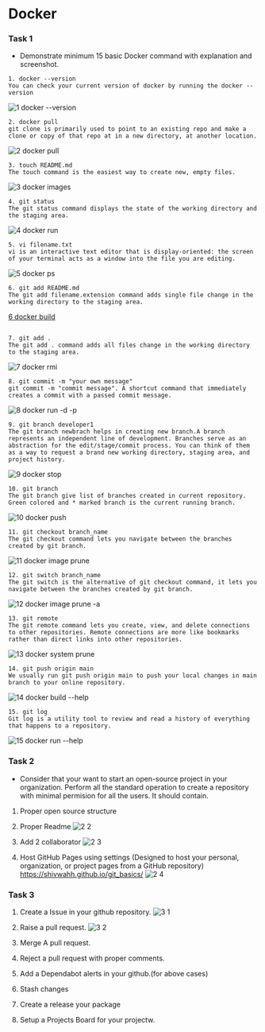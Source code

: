 # Docker

### Task 1
- Demonstrate minimum 15 basic Docker command with explanation and screenshot.
```git
1. docker --version
You can check your current version of docker by running the docker --version 
```
![1  docker --version](https://user-images.githubusercontent.com/94276578/196460157-9def31f1-0a93-4e21-8282-73d0ee7cb5ce.jpg)

```git
2. docker pull
git clone is primarily used to point to an existing repo and make a clone or copy of that repo at in a new directory, at another location. 
```
![2  docker pull](https://user-images.githubusercontent.com/94276578/196460509-e0b71c9e-b49e-4347-a0fc-48c11917ad12.jpg)

```git
3. touch README.md
The touch command is the easiest way to create new, empty files.
```
![3  docker images](https://user-images.githubusercontent.com/94276578/196460610-485628a5-8f58-4f3f-a7c4-a915a45ee22a.jpg)

```git
4. git status
The git status command displays the state of the working directory and the staging area.
```
![4  docker run](https://user-images.githubusercontent.com/94276578/196460660-6cb17952-521a-49aa-849a-9b86d0ec802f.jpg)

```git
5. vi filename.txt
vi is an interactive text editor that is display-oriented: the screen of your terminal acts as a window into the file you are editing. 
```
![5  docker ps](https://user-images.githubusercontent.com/94276578/196460743-a64b49a1-587a-4d72-884e-8d4baf6586c1.jpg)

```git
6. git add README.md
The git add filename.extension command adds single file change in the working directory to the staging area.
```
[6  docker build](https://user-images.githubusercontent.com/94276578/196460838-566f1f12-67e4-4ca6-a396-66383edf9386.jpg)

```git!

7. git add .
The git add . command adds all files change in the working directory to the staging area.
```
![7  docker rmi](https://user-images.githubusercontent.com/94276578/196460930-233d2ecd-b25f-456d-8295-b7fc2526ccc2.jpg)

```git
8. git commit -m "your own message"
git commit -m "commit message". A shortcut command that immediately creates a commit with a passed commit message.
```
![8  docker run -d -p ](https://user-images.githubusercontent.com/94276578/196461837-7b0dfe8e-5c8a-465b-b862-3d3bb9174d31.jpg)

```git
9. git branch developer1
The git branch newbrach helps in creating new branch.A branch represents an independent line of development. Branches serve as an abstraction for the edit/stage/commit process. You can think of them as a way to request a brand new working directory, staging area, and project history.
```
![9  docker stop](https://user-images.githubusercontent.com/94276578/196461903-74dd5dae-e353-49f9-b0fe-67ee6173eda1.jpg)

```git
10. git branch 
The git branch give list of branches created in current repository. Green colored and * marked branch is the current running branch.
```
![10  docker push](https://user-images.githubusercontent.com/94276578/196461967-99b51ef2-5052-4fa5-b6b4-49e86346a680.jpg)

```git
11. git checkout branch_name 
The git checkout command lets you navigate between the branches created by git branch.
```
![11  docker image prune](https://user-images.githubusercontent.com/94276578/196462018-d1a9cfa8-eab5-48fc-829f-63d10cb2be52.jpg)

```git
12. git switch branch_name 
The git switch is the alternative of git checkout command, it lets you navigate between the branches created by git branch.
```
![12  docker image prune -a](https://user-images.githubusercontent.com/94276578/196462099-96cf08b3-8fb4-4dc8-9188-f18f2097845d.jpg)

```git
13. git remote
The git remote command lets you create, view, and delete connections to other repositories. Remote connections are more like bookmarks rather than direct links into other repositories.
```
![13  docker system prune ](https://user-images.githubusercontent.com/94276578/196462182-b89e785d-e910-4537-af89-b7aef2524720.jpg)

```git
14. git push origin main
We usually run git push origin main to push your local changes in main branch to your online repository.
```
![14  docker build --help](https://user-images.githubusercontent.com/94276578/196462231-df86abf9-55a1-4c8d-9c4a-3148c40a97e0.jpg)

```git
15. git log
Git log is a utility tool to review and read a history of everything that happens to a repository. 
```

![15  docker run --help](https://user-images.githubusercontent.com/94276578/196462282-ebd94140-c139-4e1b-9f97-08badf8002c2.jpg)


### Task 2 
- Consider that your want to start an open-source project in your organization. Perform all the standard operation to create a repository with minimal permision for all the users. It should contain.
1. Proper open source structure 

2. Proper Readme
![2 2](https://user-images.githubusercontent.com/94276578/196052718-700a1ad6-20c1-4cc6-88db-69745eaa4541.jpg)

3. Add 2 collaborator 
![2 3](https://user-images.githubusercontent.com/94276578/196052726-47145f0b-6554-4fbf-a7ac-f312671e327b.jpg)

4. Host GitHub Pages using settings (Designed to host your personal, organization, or project pages from a GitHub repository)
https://shivwahh.github.io/git_basics/
![2 4](https://user-images.githubusercontent.com/94276578/196052742-12a0fddb-74ea-4206-9bd4-0c0be5399940.jpg)



### Task 3 
1. Create a Issue in your github repository.
![3 1](https://user-images.githubusercontent.com/94276578/196052748-0d42cd3c-4b54-43f3-8a79-8dcfba80433e.jpg)

2. Raise a pull request.
![3 2](https://user-images.githubusercontent.com/94276578/196052760-8c9640ae-b3bc-4722-b613-33cea8eff0db.jpg)

3. Merge A pull request.
4. Reject a pull request with proper comments.
5. Add a Dependabot alerts in your github.(for above cases)
6. Stash changes
7. Create a release your package
8. Setup a Projects Board for your projectw.
